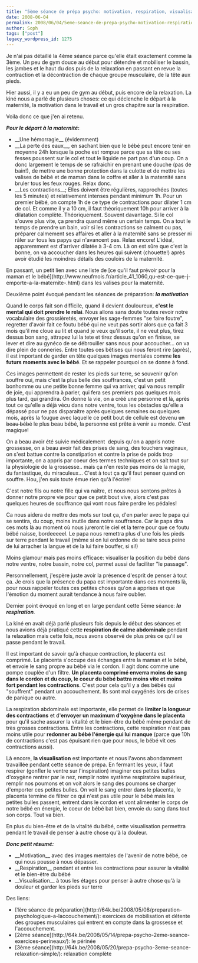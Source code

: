 ```yaml
---
title: "5ème séance de prépa psycho: motivation, respiration, visualisation"
date: 2008-06-04
permalink: 2008/06/04/5eme-seance-de-prepa-psycho-motivation-respiration-visualisation/
author: Soph
tags: ["post"]
legacy_wordpress_id: 1275
---
```


Je n'ai pas détaillé la 4ème séance parce qu'elle était exactement comme la 3ème. Un peu de gym douce au début pour détendre et mobiliser le bassin, les jambes et le haut du dos puis de la relaxation en passant en revue la contraction et la décontraction de chaque groupe musculaire, de la tête aux pieds.

Hier aussi, il y a eu un peu de gym au début, puis encore de la relaxation. La kiné nous a parlé de plusieurs choses: ce qui déclenche le départ à la maternité, la motivation dans le travail et un gros chapitre sur la respiration.

<!-- excerpt -->

Voila donc ce que j'en ai retenu.

___Pour le départ à la maternité_:__
<ul>
	<li>__Une hémorragie__ (évidemment)</li>
	<li>__La perte des eaux__, en sachant bien que le bébé peut encore tenir en moyenne 24h lorsque la poche est rompue parce que sa tête ou ses fesses poussent sur le col et tout le liquide ne part pas d'un coup. On a donc largement le temps de se rafraichir en prenant une douche (pas de bain!), de mettre une bonne protection dans la culotte et de mettre les valises de bébé et de maman dans le coffre et aller à la maternité sans bruler tous les feux rouges. Relax donc.</li>
	<li>__Les contractions__; Elles doivent être régulières, rapprochées (toutes les 5 minutes) et relativement intenses pendant minimum 1h. Pour un premier bébé, on compte 1h de ce type de contractions pour dilater 1 cm de col. Et comme il y a 10 cm, il faut théoriquement 10h pour arriver à la dilatation complète. Théoriquement. Souvent davantage. Si le col s'ouvre plus vite, ça prendra quand même un certain temps. On a tout le temps de prendre un bain, voir si les contractions se calment ou pas, préparer calmement ses affaires et aller à la maternité sans se presser ni râler sur tous les papys qui n'avancent pas. Relax encore! L'idéal, apparemment est d'arriver dilatée à 3-4 cm. Là on est sûre que c'est la bonne, on va accoucher dans les heures qui suivent (chouette!) après avoir étudié les moindres détails des couloirs de la maternité.</li>
</ul>
En passant, un petit lien avec une liste de [ce qu'il faut prévoir pour la maman et le bébé](http://www.neufmois.fr/article_41_1060,qu-est-ce-que-j-emporte-a-la-maternite-.html) dans les valises pour la maternité.

Deuxième point évoqué pendant les séances de préparation: ___la motivation___

Quand le corps fait son difficile, quand il devient douloureux, __c'est le mental qui doit prendre le relai__. Nous allons sans doute toutes revoir notre vocabulaire des grossièretés, envoyer les sage-femmes "se faire foutre", regretter d'avoir fait ce foutu bébé qui ne veut pas sortir alors que ça fait 3 mois qu'il me cloue au lit et quand je veux qu'il sorte, il ne veut plus, tirez dessus bon sang, attrapez lui la tete et tirez dessus qu'on en finisse, se lever et dire au gynéco de se débrouiller sans nous pour accoucher... on va dire plein de conneries. Entre toutes ces bêtises qui nous feront rire (après), il est important de garder en tête quelques images mentales comme __les futurs moments avec le bébé__. Et se rappeler pourquoi on se donne à fond.

Ces images permettent de rester les pieds sur terre, se souvenir qu'on souffre oui, mais c'est la plus belle des souffrances, c'est un petit bonhomme ou une petite bonne femme qui va arriver, qui va nous remplir de joie, qui apprendra à parler, qui fera ses premiers pas quelques mois plus tard, qui grandira. On donne la vie, on a créé une personne et là, après tout ce qu'elle a déjà vécu dans notre ventre, tous les obstacles qu'elle a dépassé pour ne pas disparaitre après quelques semaines ou quelques mois, après la fougue avec laquelle ce petit bout de cellule est devenu <span style="text-decoration: line-through;">un beau bébé</span> le plus beau bébé, la personne est prête à venir au monde. C'est magique!

On a beau avoir été suivie médicalement  depuis qu'on a appris notre grossesse, on a beau avoir fait des prises de sang, des touchers vaginaux, on s'est battue contre la constipation et contre la prise de poids trop importante, on a appris par coeur des termes techniques et on sait tout sur la physiologie de la grossesse.. mais ça n'en reste pas moins de la magie, du fantastique, du miraculeux... C'est à tout ça qu'il faut penser quand on souffre. Hou, j'en suis toute émue rien qu'à l'écrire!

C'est notre fils ou notre fille qui va naître, et nous nous sentons prêtes à donner notre propre vie pour que ce petit bout vive, alors c'est pas quelques heures de souffrance qui vont nous faire perdre les pédales!

Ca nous aidera de mettre des mots sur tout ça, d'en parler avec le papa qui se sentira, du coup, moins inutile dans notre souffrance. Car le papa dira ces mots là au moment où nous jureront le ciel et la terre pour que ce foutu bébé naisse, bordeeeeel. Le papa nous remettra plus d'une fois les pieds sur terre pendant le travail (même si on lui ordonne de se taire sous peine de lui arracher la langue et de la lui faire bouffer, si si!)

Moins glamour mais pas moins efficace: visualiser la position du bébé dans notre ventre, notre bassin, notre col, permet aussi de faciliter "le passage".

Personnellement, j'espère juste avoir la présence d'esprit de penser à tout ça. Je crois que la présence du papa est importante dans ces moments là, pour nous rappeler toutes ces petites choses qu'on a apprises et que l'émotion du moment aurait tendance à nous faire oublier.

Dernier point évoqué en long et en large pendant cette 5ème séance: ___la respiration__._

La kiné en avait déjà parlé plusieurs fois depuis le début des séances et nous avions déjà pratiqué cette __respiration de calme abdominale__ pendant la relaxation mais cette fois, nous avons observé de plus près ce qu'il se passe pendant le travail.

Il est important de savoir qu'à chaque contraction, le placenta est comprimé. Le placenta s'occupe des échanges entre la maman et le bébé, et envoie le sang propre au bébé via le cordon. Il agit donc comme une pompe couplée d'un filtre. __Un placenta comprimé enverra moins de sang dans le cordon et du coup, le coeur du bébé battra moins vite et moins fort pendant les contractions__. C'est pour cela qu'il y a des bébés qui "souffrent" pendant un accouchement. Ils sont mal oxygénés lors de crises de panique ou autre.

La respiration abdominale est importante, elle permet de __limiter la longueur des contractions__ et d'__envoyer un maximum d'oxygène dans le placenta__ pour qu'il sache assurer la vitalité et le bien-être du bébé même pendant de très grosses contractions. Entre les contractions, cette respiration n'est pas moins utile pour __redonner au bébé l'énergie qui lui manque__ (parce que 10h de contractions c'est pas épuisant rien que pour nous, le bébé vit ces contractions aussi).

Là encore, __la visualisation__ est importante et nous l'avons abondamment travaillée pendant cette séance de prépa. En fermant les yeux, il faut respirer (gonfler le ventre sur l'inspiration) imaginer ces petites bulles d'oxygène rentrer par le nez, remplir notre système respiratoire supérieur, remplir nos poumons et on voit alors le sang des poumons se charger d'emporter ces petites bulles. On voit le sang entrer dans le placenta, le placenta termine de filtrer ce qui n'est pas utile pour le bébé mais les petites bulles passent, entrent dans le cordon et vont alimenter le corps de notre bébé en énergie, le coeur de bébé bat bien, envoie du sang dans tout son corps. Tout va bien.

En plus du bien-être et de la vitalité du bébé, cette visualisation permettra pendant le travail de penser à autre chose qu'à la douleur.

___Donc petit résumé:___
<ul>
	<li>__Motivation__ avec des images mentales de l'avenir de notre bébé, ce qui nous pousse à nous dépasser.</li>
	<li>__Respiration__ pendant et entre les contractions pour assurer la vitalité et le bien-être du bébé</li>
	<li>__Visualisation__ à tous les étages pour penser à autre chose qu'à la douleur et garder les pieds sur terre</li>
</ul>
Des liens:
<ul>
	<li>[1ère séance de préparation](http://64k.be/2008/05/08/preparation-psychologique-a-laccouchement/): exercices de mobilisation et détente des groupes musculaires qui entrent en compte dans la grossesse et l'accouchement.</li>
	<li>[2ème séance](http://64k.be/2008/05/14/prepa-psycho-2eme-seance-exercices-perineaux/): le périnée</li>
	<li>[3ème séance](http://64k.be/2008/05/20/prepa-psycho-3eme-seance-relaxation-simple/): relaxation complète</li>
</ul>
